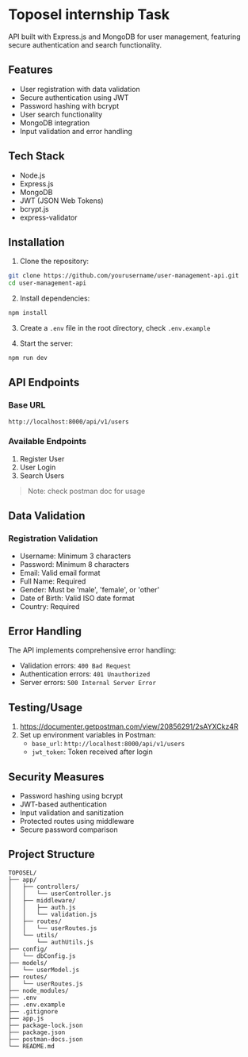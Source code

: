 # Toposel internship Task

API built with Express.js and MongoDB for user management, featuring secure authentication and search functionality.

## Features

- User registration with data validation
- Secure authentication using JWT
- Password hashing with bcrypt
- User search functionality
- MongoDB integration
- Input validation and error handling

## Tech Stack

- Node.js
- Express.js
- MongoDB
- JWT (JSON Web Tokens)
- bcrypt.js
- express-validator

## Installation

1. Clone the repository:
```bash
git clone https://github.com/yourusername/user-management-api.git
cd user-management-api
```

2. Install dependencies:
```bash
npm install
```

3. Create a `.env` file in the root directory, check `.env.example`

4. Start the server:
```bash
npm run dev
```

## API Endpoints

### Base URL
```
http://localhost:8000/api/v1/users
```

### Available Endpoints

1. Register User
2. User Login
3. Search Users
> Note: check postman doc for usage 

## Data Validation

### Registration Validation
- Username: Minimum 3 characters
- Password: Minimum 8 characters
- Email: Valid email format
- Full Name: Required
- Gender: Must be 'male', 'female', or 'other'
- Date of Birth: Valid ISO date format
- Country: Required

## Error Handling

The API implements comprehensive error handling:
- Validation errors: `400 Bad Request`
- Authentication errors: `401 Unauthorized`
- Server errors: `500 Internal Server Error`

## Testing/Usage

1. https://documenter.getpostman.com/view/20856291/2sAYXCkz4R
2. Set up environment variables in Postman:
   - `base_url`: `http://localhost:8000/api/v1/users`
   - `jwt_token`: Token received after login

## Security Measures

- Password hashing using bcrypt
- JWT-based authentication
- Input validation and sanitization
- Protected routes using middleware
- Secure password comparison

## Project Structure

```
TOPOSEL/
├── app/
│   ├── controllers/
│   │   └── userController.js
│   ├── middleware/
│   │   ├── auth.js
│   │   └── validation.js
│   ├── routes/
│   │   └── userRoutes.js
│   └── utils/
│       └── authUtils.js
├── config/
│   └── dbConfig.js
├── models/
│   └── userModel.js
├── routes/
│   └── userRoutes.js
├── node_modules/
├── .env
├── .env.example
├── .gitignore
├── app.js
├── package-lock.json
├── package.json
├── postman-docs.json
└── README.md
```